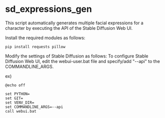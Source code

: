 # sd_expressions_gen

This script automatically generates multiple facial expressions for a character by executing the API of the Stable Diffusion Web UI.

Install the required modules as follows:

```
pip install requests pillow
```

Modify the settings of Stable Diffusion as follows:
To configure Stable Diffusion Web UI, edit the webui-user.bat file and specify/add "--api" to the COMMANDLINE_ARGS.

ex)
```
@echo off

set PYTHON=
set GIT=
set VENV_DIR=
set COMMANDLINE_ARGS=--api
call webui.bat
```
